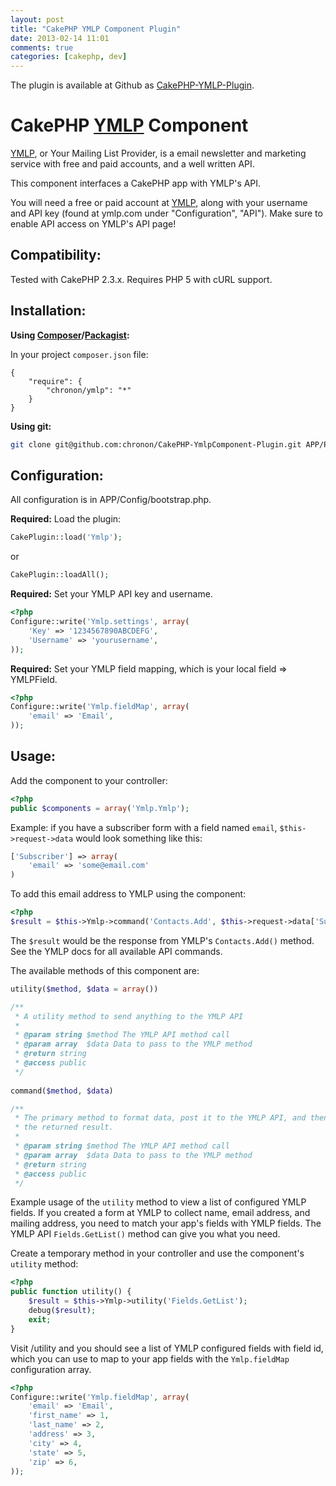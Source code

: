 ```yaml
---
layout: post
title: "CakePHP YMLP Component Plugin"
date: 2013-02-14 11:01
comments: true
categories: [cakephp, dev]
---
```


The plugin is available at Github as [CakePHP-YMLP-Plugin](https://github.com/chronon/CakePHP-YMLP-Plugin).

CakePHP [YMLP](http://www.ymlp.com/) Component
==============================================

[YMLP](http://www.ymlp.com/), or Your Mailing List Provider, is a email newsletter and marketing
service with free and paid accounts, and a well written API.

This component interfaces a CakePHP app with YMLP's API.  

You will need a free or paid account at [YMLP](http://www.ymlp.com/), along with your username and 
API key (found at ymlp.com under "Configuration", "API"). Make sure to enable API access on YMLP's 
API page! 

Compatibility:
--------------

Tested with CakePHP 2.3.x. Requires PHP 5 with cURL support.

Installation:
-------------

**Using [Composer](http://getcomposer.org/)/[Packagist](https://packagist.org):**

In your project `composer.json` file:

```
{
	"require": {
		"chronon/ymlp": "*"
	}
}
```

**Using git:**

```sh
git clone git@github.com:chronon/CakePHP-YmlpComponent-Plugin.git APP/Plugin/Ymlp  
```

Configuration:
--------------

All configuration is in APP/Config/bootstrap.php.

**Required:** Load the plugin:

```php
CakePlugin::load('Ymlp');
```
or 

```php
CakePlugin::loadAll();
```

**Required:** Set your YMLP API key and username. 

```php
<?php
Configure::write('Ymlp.settings', array(
	'Key' => '1234567890ABCDEFG',
	'Username' => 'yourusername',
));
```

**Required:** Set your YMLP field mapping, which is your local field => YMLPField. 

```php
<?php
Configure::write('Ymlp.fieldMap', array(
	'email' => 'Email',
));
```

Usage:
------

Add the component to your controller:

```php
<?php
public $components = array('Ymlp.Ymlp');
```

Example: if you have a subscriber form with a field named `email`, `$this->request->data` would look 
something like this:

```php
['Subscriber'] => array(
	'email' => 'some@email.com'
)
```

To add this email address to YMLP using the component:

```php
<?php
$result = $this->Ymlp->command('Contacts.Add', $this->request->data['Subscriber']);
```
	
The `$result` would be the response from YMLP's `Contacts.Add()` method. See the YMLP docs for all
available API commands. 

The available methods of this component are:

```php
utility($method, $data = array())

/**
 * A utility method to send anything to the YMLP API
 *
 * @param string $method The YMLP API method call
 * @param array  $data Data to pass to the YMLP method
 * @return string
 * @access public
 */
 
command($method, $data)

/**
 * The primary method to format data, post it to the YMLP API, and then format
 * the returned result.
 *
 * @param string $method The YMLP API method call
 * @param array  $data Data to pass to the YMLP method
 * @return string
 * @access public
 */
``` 

Example usage of the `utility` method to view a list of configured YMLP fields. If you created
a form at YMLP to collect name, email address, and mailing address, you need to match your app's
fields with YMLP fields. The YMLP API `Fields.GetList()` method can give you what you need. 

Create a temporary method in your controller and use the component's `utility` method:

```php
<?php
public function utility() {
	$result = $this->Ymlp->utility('Fields.GetList');
	debug($result);
	exit;
}
```

Visit /utility and you should see a list of YMLP configured fields with field id, which you can use 
to map to your app fields with the `Ymlp.fieldMap` configuration array. 

```php
<?php
Configure::write('Ymlp.fieldMap', array(
	'email' => 'Email',
	'first_name' => 1,
	'last_name' => 2,
	'address' => 3,
	'city' => 4,
	'state' => 5,
	'zip' => 6,
));
```
